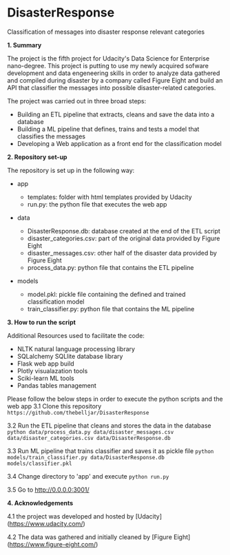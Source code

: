 # DisasterResponse
Classification of messages into disaster response relevant categories

**1. Summary**

The project is the fifth project for Udacity's Data Science for Enterprise nano-degree. This project is putting to use my newly acquired sofware development and data engeneering skills in order to analyze data gathered and compiled during disaster by a company called Figure Eight and build an API that classifier the messages into possible disaster-related categories. 

The project was carried out in three broad steps:
- Building an ETL pipeline that extracts, cleans and save the data into a database
- Building a ML pipeline that defines, trains and tests a model that classifies the messages
- Developing a Web application as a front end for the classification model

**2. Repository set-up**

The repository is set up in the following way:

 - app
   - templates: folder with html templates provided by Udacity
   - run.py: the python file that executes the web app
    
    
 - data
   - DisasterResponse.db: database created at the end of the ETL script
   - disaster_categories.csv: part of the original data provided by Figure Eight
   - disaster_messages.csv: other half of the disaster data provided by Figure Eight
   - process_data.py: python file that contains the ETL pipeline
    
    
 - models
   - model.pkl: pickle file containing the defined and trained classification model
   - train_classifier.py: python file that contains the ML pipeline

**3. How to run the script**

Additional Resources used to facilitate the code:
- NLTK natural language processing library
- SQLalchemy SQLlite database library
- Flask web app build
- Plotly visualazation tools
- Sciki-learn ML tools
- Pandas tables management

Please follow the below steps in order to execute the python scripts and the web app
3.1 Clone this repository
```https://github.com/thebelljar/DisasterResponse```

3.2 Run the ETL pipeline that cleans and stores the data in the database
```python data/process_data.py data/disaster_messages.csv data/disaster_categories.csv data/DisasterResponse.db```

3.3 Run ML pipeline that trains classifier and saves it as pickle file
```python models/train_classifier.py data/DisasterResponse.db models/classifier.pkl```

3.4 Change directory to 'app' and execute
```python run.py```

3.5 Go to http://0.0.0.0:3001/

**4. Acknowledgements**

4.1 the project was developed and hosted by [Udacity] (https://www.udacity.com/)

4.2 The data was gathered and initially cleaned by [Figure Eight] (https://www.figure-eight.com/)




